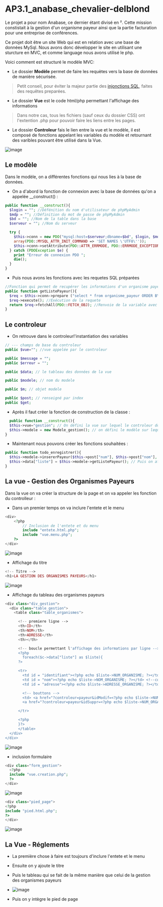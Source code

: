 # AP3.1_anabase_chevalier-delblond

Le projet a pour nom Anabase, ce dernier étant divisé en ². Cette mission constistait à la gestion d'un organisme payeur ainsi que la partie facturation pour une entreprise de conférences. 

Ce projet doit être un site Web qui est en relation avec une base de données MySql. Nous avons donc développer le site en utilisant une sturcture en MVC, et comme language nous avons utilisé le php. 

Voici comment est structuré le modèle MVC:
* Le dossier **Modèle** permet de faire les requètes vers la base de données de manière sécurisée. 
> Petit conseil, pour éviter la majeur partie des [injonctions SQL](https://fr.wikipedia.org/wiki/Injection_SQL), faites des requêtes preparées.
* Le dossier **Vue** est le code html/php permettant l'affichage des informations
> Dans notre cas, tous les fichiers (sauf ceux du dossier CSS) ont l'extention .php pour pouvoir faire les liens entre les pages.
* Le dossier **Controleur** fais le lien entre la vue et le modèle, il est composé de fonctions appelant les variables du modèle et retournant des varibles pouvant être utilisé dans la Vue.


![image](https://user-images.githubusercontent.com/92931702/201041433-cd91c624-c771-4f9b-bd22-da7bbc21010a.png)

## Le modèle

Dans le modèle, on a différentes fonctions qui nous lies à la base de données.

* On a d'abord la fonction de connexion avec la base de données qu'on a appelée __construct() :

```php
public function __construct(){ 
  $login = ""; //Défénition du nom d'utilisateur de phpMyAdmin
  $mdp = ""; //Définition du mot de passe de phpMyAdmin
  $bd = ""; //Nom de la table dans la base
  $serveur = ""; //Nom du serveur

  try {
    $this->conn = new PDO("mysql:host=$serveur;dbname=$bd", $login, $mdp, 
    array(PDO::MYSQL_ATTR_INIT_COMMAND => 'SET NAMES \'UTF8\'')); 
    $this->conn->setAttribute(PDO::ATTR_ERRMODE, PDO::ERRMODE_EXCEPTION);
  } catch (PDOException $e) {
    print "Erreur de connexion PDO ";
    die();
  }
}
```
* Puis nous avons les fonctions avec les requetes SQL préparées
```php
//Fonction qui permet de recupérer les informations d'un organisme payeur
public function getListePayeur(){
  $req = $this->conn->prepare ("select * from organisme_payeur ORDER BY NUM_ORGANISME ASC"); //requête SQL de récupération des éléments
  $req->execute(); //Exécution de la requete
  return $req->fetchAll(PDO::FETCH_OBJ); //Renvoie de la variable avec la reponse de la requete utilisée dans le controleur
}
```

## Le controleur

* On retrouve dans le controleurl'instantiation des variables
```php
// --- champs de base du controleur
public $vue=""; //vue appelée par le controleur

public $message = "";
public $erreur = "";

public $data; // le tableau des données de la vue

public $modele; // nom du modele

public $m; // objet modele

public $post; // renseigné par index
public $get;
```

* Après il faut créer la fonction de construction de la classe :
```php
  public function __construct(){
  $this->vue="gestion"; // On défini la vue sur lequel le controleur doit pointé
  $this->modele = new Modele_gestion(); // on défini le modèle sur lequel le controleur doit pointé
}
```

* Maintenant nous pouvons créer les fonctions souhaitées :
```php
public function todo_enregistrer(){
  $this->modele->insererPayeur($this->post["num"], $this->post["nom"], $this->post["adresse"]); // On appelle le modèle relié au controleur et on lui passe en parametre les champs à insérer dans la base de données
  $this->data["liste"] = $this->modele->getListePayeur(); // Puis on affiche (dans notre cas on la réaffiche) la liste des organismes payeurs
}
```
## La vue - Gestion des Organismes Payeurs

Dans la vue on va créer la structure de la page et on va appeler les fonction du controlleur :
* Dans un premier temps on va inclure l'entete et le menu
```php
<div> 
	<?php
		// Inclusion de l'entete et du menu
		include "entete.html.php";
		include "vue.menu.php";
	?>
</div>
```
![image](https://user-images.githubusercontent.com/92931702/201146897-0a8e45f5-f5d9-4ad1-a2e3-5b3d5fbce916.png)

* Affichage du titre
```php
<!-- Titre -->
<h1>LA GESTION DES ORGANISMES PAYEURS</h1>
```
![image](https://user-images.githubusercontent.com/92931702/201146966-565bdbf4-ee69-44e0-8cc6-0b15060ab778.png)

* Affichage du tableau des organismes payeurs
```php
<div class="div_gestion">
  <div class="table_gestion">
    <table class="table_organismes"> 

      <!-- premiere ligne -->
      <th>ID</th>
      <th>NOM</th>
      <th>ADRESSE</th>
      <th></th>

      <!-- boucle permettant l'affichage des informations par ligne -->
      <?php
        foreach($c->data["liste"] as $liste){
      ?>

      <tr>
        <td id = "identifiant"><?php echo $liste->NUM_ORGANISME; ?></td> <!--colonne numero organisme-->
        <td id = "nom"><?php echo $liste->NOM_ORGANISME; ?></td> <!--colonne nom organisme-->
        <td id = "adresse"><?php echo $liste->ADRESSE_ORGANISME; ?></td><!--colonne adresse organisme-->

        <!-- bouttons -->
        <td> <a href="?controleur=payeur&idModif=<?php echo $liste->NUM_ORGANISME; ?>">Modifier</a><br> 
        <a href="?controleur=payeur&idSuppr=<?php echo $liste->NUM_ORGANISME; ?>">Supprimer</a> </td>

      </tr>

      <?php
      }?>
      </table>
  </div>
</div>
```
![image](https://user-images.githubusercontent.com/92931702/201147054-cc7d769d-d20a-4839-9c81-6e9077b1ef15.png)

* inclusion formulaire
```php
<div class="form_gestion">
  <?php
  include "vue.creation.php";
  ?>
</div>
```
![image](https://user-images.githubusercontent.com/92931702/201147110-35b3bd58-a75b-442d-87b0-85f4b86caa9f.png)

```php
<div class="pied_page">
<?php
include "pied.html.php";
?>
</div>
```
![image](https://user-images.githubusercontent.com/92931702/201147313-63637a4a-b492-4f34-8b72-9728629d7159.png)

## La Vue - Réglements
* La première chose à faire est toujours d'inclure l'entete et le menu
* Ensuite on y ajoute le titre 
* Puis le tableau qui se fait de la même manière que celui de la gestion des organismes payeurs
* ![image](https://user-images.githubusercontent.com/92931702/201191429-88c6d2d4-ddcc-4c68-a3c4-343615d441c6.png)

* Puis on y intègre le pied de page
